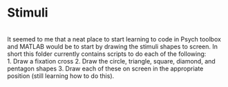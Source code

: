 # Stimuli
<br/> 
It seemed to me that a neat place to start learning to code in Psych toolbox and MATLAB would be to start by drawing the stimuli
shapes to screen. In short this folder currently contains scripts to do each of the following:
<br/>
  1. Draw a fixation cross
  2. Draw the circle, triangle, square, diamond, and pentagon shapes
  3. Draw each of these on screen in the appropriate position (still learning how to do this).
